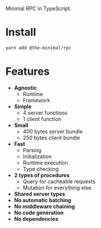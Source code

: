 Minimal RPC in TypeScript.

# Install

```bash
yarn add @the-minimal/rpc
```

# Features

- **Agnostic**
    - Runtime
    - Framework
- **Simple**
    - 4 server functions
    - 1 client function
- **Small**
    - 400 bytes server bundle
    - 250 bytes client bundle
- **Fast**
    - Parsing
    - Initialization
    - Runtime execution
    - Type checking
- **2 types of procedures**
    - Query for cacheable requests
    - Mutation for everything else
- **Shared server types**
- **No automatic batching**
- **No middleware chaining**
- **No code generation**
- **No dependencies**
